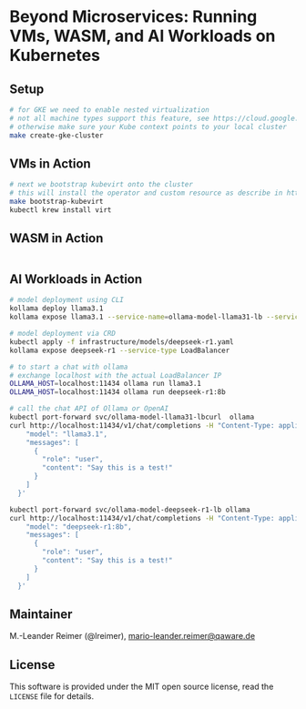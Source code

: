 # Beyond Microservices: Running VMs, WASM, and AI Workloads on Kubernetes

## Setup

```bash
# for GKE we need to enable nested virtualization
# not all machine types support this feature, see https://cloud.google.com/compute/docs/machine-resource?hl=en#machine_type_comparison
# otherwise make sure your Kube context points to your local cluster
make create-gke-cluster
```

## VMs in Action

```bash
# next we bootstrap kubevirt onto the cluster
# this will install the operator and custom resource as describe in https://kubevirt.io/quickstart_cloud/
make bootstrap-kubevirt
kubectl krew install virt
```

## WASM in Action

```bash
```

## AI Workloads in Action

```bash
# model deployment using CLI
kollama deploy llama3.1
kollama expose llama3.1 --service-name=ollama-model-llama31-lb --service-type=LoadBalancer

# model deployment via CRD
kubectl apply -f infrastructure/models/deepseek-r1.yaml
kollama expose deepseek-r1 --service-type LoadBalancer

# to start a chat with ollama
# exchange localhost with the actual LoadBalancer IP
OLLAMA_HOST=localhost:11434 ollama run llama3.1
OLLAMA_HOST=localhost:11434 ollama run deepseek-r1:8b

# call the chat API of Ollama or OpenAI
kubectl port-forward svc/ollama-model-llama31-lbcurl  ollama
curl http://localhost:11434/v1/chat/completions -H "Content-Type: application/json" -d '{
    "model": "llama3.1",
    "messages": [
      {
        "role": "user",
        "content": "Say this is a test!"
      }
    ]
  }'

kubectl port-forward svc/ollama-model-deepseek-r1-lb ollama
curl http://localhost:11434/v1/chat/completions -H "Content-Type: application/json" -d '{
    "model": "deepseek-r1:8b",
    "messages": [
      {
        "role": "user",
        "content": "Say this is a test!"
      }
    ]
  }'
```

## Maintainer

M.-Leander Reimer (@lreimer), <mario-leander.reimer@qaware.de>

## License

This software is provided under the MIT open source license, read the `LICENSE`
file for details.
